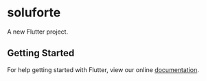 # soluforte

A new Flutter project.

## Getting Started

For help getting started with Flutter, view our online
[documentation](https://flutter.io/).
